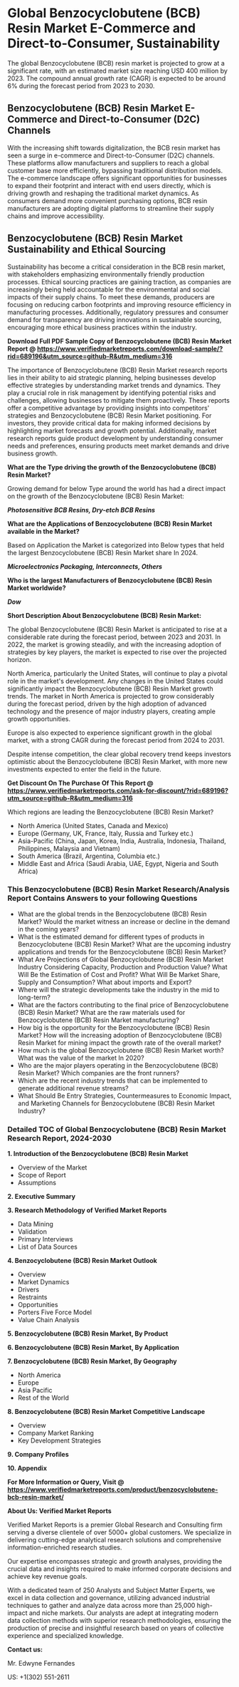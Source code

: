 <h1>Global Benzocyclobutene (BCB) Resin Market E-Commerce and Direct-to-Consumer, Sustainability</h1><p class=""><p>The global Benzocyclobutene (BCB) resin market is projected to grow at a significant rate, with an estimated market size reaching USD 400 million by 2023. The compound annual growth rate (CAGR) is expected to be around 6% during the forecast period from 2023 to 2030.</p><h2>Benzocyclobutene (BCB) Resin Market E-Commerce and Direct-to-Consumer (D2C) Channels</h2><p>With the increasing shift towards digitalization, the BCB resin market has seen a surge in e-commerce and Direct-to-Consumer (D2C) channels. These platforms allow manufacturers and suppliers to reach a global customer base more efficiently, bypassing traditional distribution models. The e-commerce landscape offers significant opportunities for businesses to expand their footprint and interact with end users directly, which is driving growth and reshaping the traditional market dynamics. As consumers demand more convenient purchasing options, BCB resin manufacturers are adopting digital platforms to streamline their supply chains and improve accessibility.</p><h2>Benzocyclobutene (BCB) Resin Market Sustainability and Ethical Sourcing</h2><p>Sustainability has become a critical consideration in the BCB resin market, with stakeholders emphasizing environmentally friendly production processes. Ethical sourcing practices are gaining traction, as companies are increasingly being held accountable for the environmental and social impacts of their supply chains. To meet these demands, producers are focusing on reducing carbon footprints and improving resource efficiency in manufacturing processes. Additionally, regulatory pressures and consumer demand for transparency are driving innovations in sustainable sourcing, encouraging more ethical business practices within the industry.</p></p><p class=""><strong>Download Full PDF Sample Copy of Benzocyclobutene (BCB) Resin Market Report @ <a href="https://www.verifiedmarketreports.com/download-sample/?rid=689196&utm_source=github-R&utm_medium=316" target="_blank">https://www.verifiedmarketreports.com/download-sample/?rid=689196&utm_source=github-R&utm_medium=316</a></strong></p><p>The importance of&nbsp;Benzocyclobutene (BCB) Resin Market research reports lies in their ability to aid strategic planning, helping businesses develop effective strategies by understanding market trends and dynamics. They play a crucial role in risk management by identifying potential risks and challenges, allowing businesses to mitigate them proactively. These reports offer a competitive advantage by providing insights into competitors' strategies and Benzocyclobutene (BCB) Resin Market positioning. For investors, they provide critical data for making informed decisions by highlighting market forecasts and growth potential. Additionally, market research reports guide product development by understanding consumer needs and preferences, ensuring products meet market demands and drive business growth.</p><p><strong>What are the&nbsp;Type driving the growth of the Benzocyclobutene (BCB) Resin Market?</strong></p><p id="" class="">Growing demand for below Type around the world has had a direct impact on the growth of the Benzocyclobutene (BCB) Resin Market:</p><p class=""><em><strong>Photosensitive BCB Resins, Dry-etch BCB Resins</strong></em></p><p class=""><strong>What are the&nbsp;Applications&nbsp;of Benzocyclobutene (BCB) Resin Market available in the Market?</strong></p><p id="" class="">Based on Application the Market is categorized into Below types that held the largest Benzocyclobutene (BCB) Resin Market share In 2024.</p><p class=""><em><strong>Microelectronics Packaging, Interconnects, Others</strong></em></p><p class=""><strong>Who is the largest Manufacturers of Benzocyclobutene (BCB) Resin Market worldwide?</strong></p><p><em><strong>Dow</strong></em></p><p id="" class=""><strong>Short Description About Benzocyclobutene (BCB) Resin Market:</strong></p><p>The global Benzocyclobutene (BCB) Resin Market is anticipated to rise at a considerable rate during the forecast period, between 2023 and 2031. In 2022, the market is growing steadily, and with the increasing adoption of strategies by key players, the market is expected to rise over the projected horizon.</p><p>North America, particularly the United States, will continue to play a pivotal role in the market's development. Any changes in the United States could significantly impact the Benzocyclobutene (BCB) Resin Market growth trends. The market in North America is projected to grow considerably during the forecast period, driven by the high adoption of advanced technology and the presence of major industry players, creating ample growth opportunities.</p><p>Europe is also expected to experience significant growth in the global market, with a strong CAGR during the forecast period from 2024 to 2031.</p><p>Despite intense competition, the clear global recovery trend keeps investors optimistic about the Benzocyclobutene (BCB) Resin Market, with more new investments expected to enter the field in the future.</p><p id="" class=""><strong>Get Discount On The Purchase Of This Report @ <a href="https://www.verifiedmarketreports.com/ask-for-discount/?rid=689196?utm_source=github-R&utm_medium=316" target="_blank">https://www.verifiedmarketreports.com/ask-for-discount/?rid=689196?utm_source=github-R&utm_medium=316</a></strong></p><p class="">Which regions are leading the Benzocyclobutene (BCB) Resin Market?</p><ul><li>North America (United States, Canada and Mexico)</li><li>Europe (Germany, UK, France, Italy, Russia and Turkey etc.)</li><li>Asia-Pacific (China, Japan, Korea, India, Australia, Indonesia, Thailand, Philippines, Malaysia and Vietnam)</li><li>South America (Brazil, Argentina, Columbia etc.)</li><li>Middle East and Africa (Saudi Arabia, UAE, Egypt, Nigeria and South Africa)</li></ul><h3 id="" class="">This Benzocyclobutene (BCB) Resin Market Research/Analysis Report Contains Answers to your following Questions</h3><ul><li>What are the global trends in the Benzocyclobutene (BCB) Resin Market? Would the market witness an increase or decline in the demand in the coming years?</li><li>What is the estimated demand for different types of products in Benzocyclobutene (BCB) Resin Market? What are the upcoming industry applications and trends for the Benzocyclobutene (BCB) Resin Market?</li><li>What Are Projections of Global Benzocyclobutene (BCB) Resin Market Industry Considering Capacity, Production and Production Value? What Will Be the Estimation of Cost and Profit? What Will Be Market Share, Supply and Consumption? What about imports and Export?</li><li>Where will the strategic developments take the industry in the mid to long-term?</li><li>What are the factors contributing to the final price of Benzocyclobutene (BCB) Resin Market? What are the raw materials used for Benzocyclobutene (BCB) Resin Market manufacturing?</li><li>How big is the opportunity for the Benzocyclobutene (BCB) Resin Market? How will the increasing adoption of Benzocyclobutene (BCB) Resin Market for mining impact the growth rate of the overall market?</li><li>How much is the global Benzocyclobutene (BCB) Resin Market worth? What was the value of the market In 2020?</li><li>Who are the major players operating in the Benzocyclobutene (BCB) Resin Market? Which companies are the front runners?</li><li>Which are the recent industry trends that can be implemented to generate additional revenue streams?</li><li>What Should Be Entry Strategies, Countermeasures to Economic Impact, and Marketing Channels for Benzocyclobutene (BCB) Resin Market Industry?</li></ul><h3 id="" class="">Detailed TOC of Global Benzocyclobutene (BCB) Resin Market Research Report, 2024-2030</h3><p id="" class=""><strong>1. Introduction of the Benzocyclobutene (BCB) Resin Market</strong></p><ul><li>Overview of the Market</li><li>Scope of Report</li><li>Assumptions</li></ul><p id="" class=""><strong>2. Executive Summary</strong></p><p id="" class=""><strong>3. Research Methodology of Verified Market Reports</strong></p><ul><li>Data Mining</li><li>Validation</li><li>Primary Interviews</li><li>List of Data Sources</li></ul><p id="" class=""><strong>4. Benzocyclobutene (BCB) Resin Market Outlook</strong></p><ul><li>Overview</li><li>Market Dynamics</li><li>Drivers</li><li>Restraints</li><li>Opportunities</li><li>Porters Five Force Model</li><li>Value Chain Analysis</li></ul><p id="" class=""><strong>5. Benzocyclobutene (BCB) Resin Market, By Product</strong></p><p id="" class=""><strong>6. Benzocyclobutene (BCB) Resin Market, By Application</strong></p><p id="" class=""><strong>7. Benzocyclobutene (BCB) Resin Market, By Geography</strong></p><ul><li>North America</li><li>Europe</li><li>Asia Pacific</li><li>Rest of the World</li></ul><p id="" class=""><strong>8. Benzocyclobutene (BCB) Resin Market Competitive Landscape</strong></p><ul><li>Overview</li><li>Company Market Ranking</li><li>Key Development Strategies</li></ul><p id="" class=""><strong>9. Company Profiles</strong></p><p id="" class=""><strong>10. Appendix</strong></p><p id="" class=""><strong>For More Information or Query, Visit @ <a href="https://www.verifiedmarketreports.com/product/benzocyclobutene-bcb-resin-market/" target="_blank">https://www.verifiedmarketreports.com/product/benzocyclobutene-bcb-resin-market/</a></strong></p><p id="" class=""><strong>About Us: Verified Market Reports</strong></p><p id="" class="">Verified Market Reports is a premier Global Research and Consulting firm serving a diverse clientele of over 5000+ global customers. We specialize in delivering cutting-edge analytical research solutions and comprehensive information-enriched research studies.</p><p id="" class="">Our expertise encompasses strategic and growth analyses, providing the crucial data and insights required to make informed corporate decisions and achieve key revenue goals.</p><p id="" class="">With a dedicated team of 250 Analysts and Subject Matter Experts, we excel in data collection and governance, utilizing advanced industrial techniques to gather and analyze data across more than 25,000 high-impact and niche markets. Our analysts are adept at integrating modern data collection methods with superior research methodologies, ensuring the production of precise and insightful research based on years of collective experience and specialized knowledge.</p><p id="" class=""><strong>Contact us:</strong></p><p id="" class="">Mr. Edwyne Fernandes</p><p id="" class="">US: +1(302) 551-2611</p>
